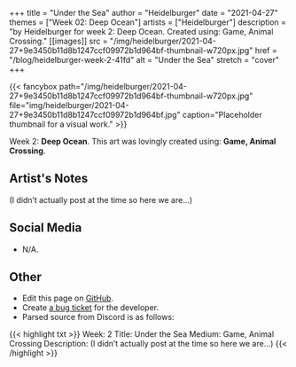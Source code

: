 +++
title =       "Under the Sea"
author =      "Heidelburger"
date =        "2021-04-27"
themes =      ["Week 02: Deep Ocean"]
artists =     ["Heidelburger"]
description = "by Heidelburger for week 2: Deep Ocean. Created using: Game, Animal Crossing."
[[images]]
      src = "/img/heidelburger/2021-04-27+9e3450b11d8b1247ccf09972b1d964bf-thumbnail-w720px.jpg"
      href = "/blog/heidelburger-week-2-41fd"
      alt = "Under the Sea"
      stretch = "cover"
+++


{{< fancybox path="/img/heidelburger/2021-04-27+9e3450b11d8b1247ccf09972b1d964bf-thumbnail-w720px.jpg" file="img/heidelburger/2021-04-27+9e3450b11d8b1247ccf09972b1d964bf.jpg" caption="Placeholder thumbnail for a visual work." >}}


Week 2: **Deep Ocean**. This art was lovingly created using: **Game, Animal Crossing**.

## Artist's Notes

(I didn’t actually post at the time so here we are...)

## Social Media

- N/A.

## Other

- Edit this page on [GitHub](https://github.com/teaminkling/web-refresh/edit/main/content/blog/heidelburger-week-2-41fd.md).
- Create [a bug ticket](https://github.com/teaminkling/web-refresh/issues/new?assignees=&labels=bug&template=problem-report.md&title=) for the developer.
- Parsed source from Discord is as follows:

{{< highlight txt >}}
Week: 2
Title: Under the Sea 
Medium: Game, Animal Crossing
Description: (I didn’t actually post at the time so here we are...)
{{< /highlight >}}